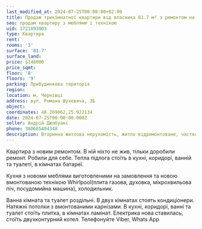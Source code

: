 ```yaml
---
last_modified_at: 2024-07-25T00:00:00+02:00
title: Продаж трикімнатної квартири від власника 81.7 м² з ремонтом на Романа Шухевича
seo: продам квартиру з меблями і технікою
uid: 1721893903
type: Квартира
rent:
rooms: '3'
surface: '81.7'
surface_land:
price: $148000
price_sqmt:
floor: '8'
floors: '9'
parking: Прибудинкова територія
region:
location: м. Чернівці
address: вул. Романа Шухевича, 3Б
object:
coordinates: 48.269062,25.922134
date: 2024-07-25T00:00:00.000Z
seller: Андрій Джабуакс
phone: 380685404348
description: Вторинна житлова нерухомість, житло відремонтоване, частково з меблями і технікою, придатне і готове для проживання
---
```


Квартира з новим ремонтом. В ній ніхто не жив, тільки доробили ремонт. Робили для себе. Тепла підлога стоїть в кухні, коридорі, ванній та туалеті, в кімнатах батареї.

Кухня з новоми меблями виготовленими на замовлення та новою вмонтованою технікою Whirlpool(плита газова, духовка, мікрохвильова піч, посудомийна машина), холодильник.

Ванна кімната та туалет роздільні. В двух кімнатах стоять кондиціонери. Натяжні потолки з вмонтованими карнізами. В кухні, коридорі, ванні та туалет стоїть плитка, в кімнатах ламінат. Електрика нова ставилась, стоїть двухконтурний котел. Телефонуйте Viber, Whats App
